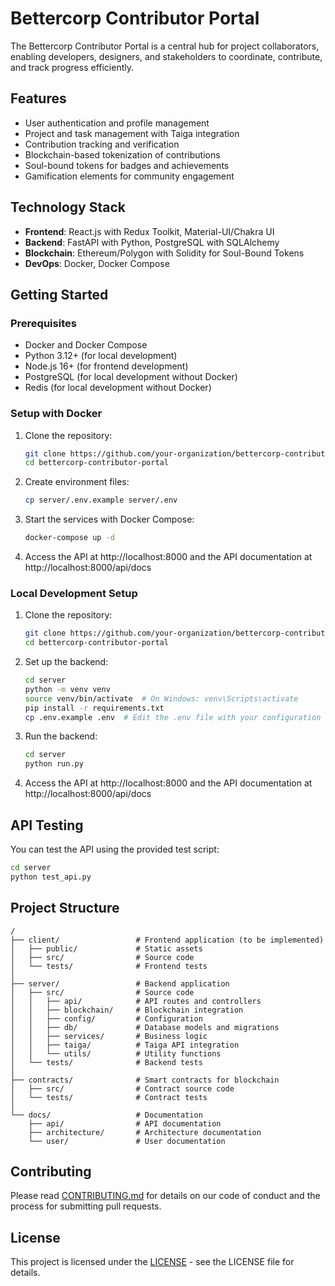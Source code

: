 # Bettercorp Contributor Portal

The Bettercorp Contributor Portal is a central hub for project collaborators, enabling developers, designers, and stakeholders to coordinate, contribute, and track progress efficiently.

## Features

- User authentication and profile management
- Project and task management with Taiga integration
- Contribution tracking and verification
- Blockchain-based tokenization of contributions
- Soul-bound tokens for badges and achievements
- Gamification elements for community engagement

## Technology Stack

- **Frontend**: React.js with Redux Toolkit, Material-UI/Chakra UI
- **Backend**: FastAPI with Python, PostgreSQL with SQLAlchemy
- **Blockchain**: Ethereum/Polygon with Solidity for Soul-Bound Tokens
- **DevOps**: Docker, Docker Compose

## Getting Started

### Prerequisites

- Docker and Docker Compose
- Python 3.12+ (for local development)
- Node.js 16+ (for frontend development)
- PostgreSQL (for local development without Docker)
- Redis (for local development without Docker)

### Setup with Docker

1. Clone the repository:
   ```bash
   git clone https://github.com/your-organization/bettercorp-contributor-portal.git
   cd bettercorp-contributor-portal
   ```

2. Create environment files:
   ```bash
   cp server/.env.example server/.env
   ```

3. Start the services with Docker Compose:
   ```bash
   docker-compose up -d
   ```

4. Access the API at http://localhost:8000 and the API documentation at http://localhost:8000/api/docs

### Local Development Setup

1. Clone the repository:
   ```bash
   git clone https://github.com/your-organization/bettercorp-contributor-portal.git
   cd bettercorp-contributor-portal
   ```

2. Set up the backend:
   ```bash
   cd server
   python -m venv venv
   source venv/bin/activate  # On Windows: venv\Scripts\activate
   pip install -r requirements.txt
   cp .env.example .env  # Edit the .env file with your configuration
   ```

3. Run the backend:
   ```bash
   cd server
   python run.py
   ```

4. Access the API at http://localhost:8000 and the API documentation at http://localhost:8000/api/docs

## API Testing

You can test the API using the provided test script:

```bash
cd server
python test_api.py
```

## Project Structure

```
/
├── client/                 # Frontend application (to be implemented)
│   ├── public/             # Static assets
│   ├── src/                # Source code
│   └── tests/              # Frontend tests
│
├── server/                 # Backend application
│   ├── src/                # Source code
│   │   ├── api/            # API routes and controllers
│   │   ├── blockchain/     # Blockchain integration
│   │   ├── config/         # Configuration
│   │   ├── db/             # Database models and migrations
│   │   ├── services/       # Business logic
│   │   ├── taiga/          # Taiga API integration
│   │   └── utils/          # Utility functions
│   └── tests/              # Backend tests
│
├── contracts/              # Smart contracts for blockchain
│   ├── src/                # Contract source code
│   └── tests/              # Contract tests
│
└── docs/                   # Documentation
    ├── api/                # API documentation
    ├── architecture/       # Architecture documentation
    └── user/               # User documentation
```

## Contributing

Please read [CONTRIBUTING.md](CONTRIBUTING.md) for details on our code of conduct and the process for submitting pull requests.

## License

This project is licensed under the [LICENSE](LICENSE) - see the LICENSE file for details.
